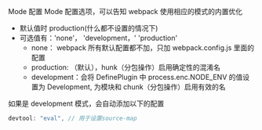 Mode 配置
Mode 配置选项，可以告知 webpack 使用相应的模式的内置优化

- 默认值时 production(什么都不设置的情况下)
- 可选值有：'none'， 'development，' 'production'
  - none： webpack 所有默认配置都不加，只加 webpack.config.js 里面的配置
  - production: （默认），hunk（分包操作）启用确定性的混淆名
  - development：会将 DefinePlugin 中 process.enc.NODE_ENV 的值设置为 Development, 为模块和 chunk（分包操作）启用有效的名

如果是 development 模式，会自动添加以下的配置

```js
devtool: "eval", // 用于设置source-map
```
